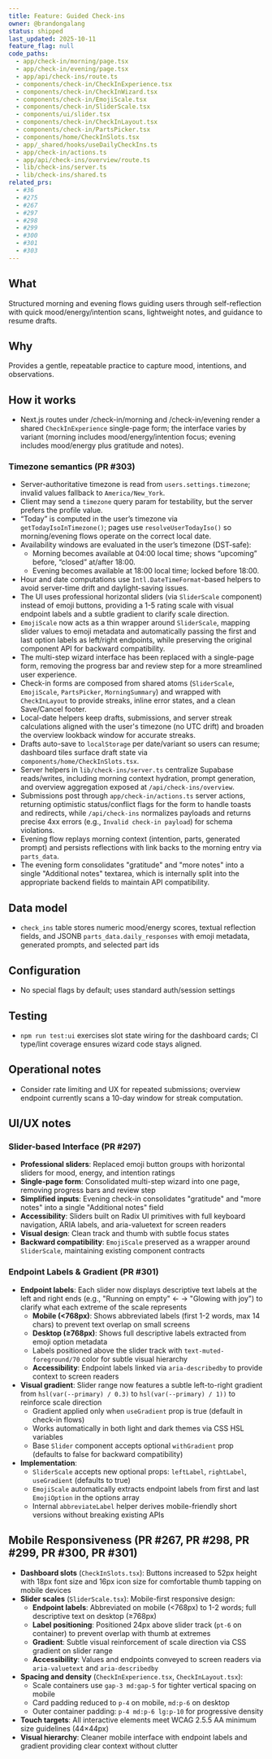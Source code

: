 ```yaml
---
title: Feature: Guided Check-ins
owner: @brandongalang
status: shipped
last_updated: 2025-10-11
feature_flag: null
code_paths:
  - app/check-in/morning/page.tsx
  - app/check-in/evening/page.tsx
  - app/api/check-ins/route.ts
  - components/check-in/CheckInExperience.tsx
  - components/check-in/CheckInWizard.tsx
  - components/check-in/EmojiScale.tsx
  - components/check-in/SliderScale.tsx
  - components/ui/slider.tsx
  - components/check-in/CheckInLayout.tsx
  - components/check-in/PartsPicker.tsx
  - components/home/CheckInSlots.tsx
  - app/_shared/hooks/useDailyCheckIns.ts
  - app/check-in/actions.ts
  - app/api/check-ins/overview/route.ts
  - lib/check-ins/server.ts
  - lib/check-ins/shared.ts
related_prs:
  - #36
  - #275
  - #267
  - #297
  - #298
  - #299
  - #300
  - #301
  - #303
---
```


## What
Structured morning and evening flows guiding users through self-reflection with quick mood/energy/intention scans, lightweight notes, and guidance to resume drafts.

## Why
Provides a gentle, repeatable practice to capture mood, intentions, and observations.

## How it works
- Next.js routes under /check-in/morning and /check-in/evening render a shared `CheckInExperience` single-page form; the interface varies by variant (morning includes mood/energy/intention focus; evening includes mood/energy plus gratitude and notes).

### Timezone semantics (PR #303)
- Server-authoritative timezone is read from `users.settings.timezone`; invalid values fallback to `America/New_York`.
- Client may send a `timezone` query param for testability, but the server prefers the profile value.
- “Today” is computed in the user’s timezone via `getTodayIsoInTimezone()`; pages use `resolveUserTodayIso()` so morning/evening flows operate on the correct local date.
- Availability windows are evaluated in the user’s timezone (DST-safe):
  - Morning becomes available at 04:00 local time; shows “upcoming” before, “closed” at/after 18:00.
  - Evening becomes available at 18:00 local time; locked before 18:00.
- Hour and date computations use `Intl.DateTimeFormat`-based helpers to avoid server-time drift and daylight-saving issues.
- The UI uses professional horizontal sliders (via `SliderScale` component) instead of emoji buttons, providing a 1-5 rating scale with visual endpoint labels and a subtle gradient to clarify scale direction.
- `EmojiScale` now acts as a thin wrapper around `SliderScale`, mapping slider values to emoji metadata and automatically passing the first and last option labels as left/right endpoints, while preserving the original component API for backward compatibility.
- The multi-step wizard interface has been replaced with a single-page form, removing the progress bar and review step for a more streamlined user experience.
- Check-in forms are composed from shared atoms (`SliderScale`, `EmojiScale`, `PartsPicker`, `MorningSummary`) and wrapped with `CheckInLayout` to provide streaks, inline error states, and a clean Save/Cancel footer.
- Local-date helpers keep drafts, submissions, and server streak calculations aligned with the user's timezone (no UTC drift) and broaden the overview lookback window for accurate streaks.
- Drafts auto-save to `localStorage` per date/variant so users can resume; dashboard tiles surface draft state via `components/home/CheckInSlots.tsx`.
- Server helpers in `lib/check-ins/server.ts` centralize Supabase reads/writes, including morning context hydration, prompt generation, and overview aggregation exposed at `/api/check-ins/overview`.
- Submissions post through `app/check-in/actions.ts` server actions, returning optimistic status/conflict flags for the form to handle toasts and redirects, while `/api/check-ins` normalizes payloads and returns precise 4xx errors (e.g., `Invalid check-in payload`) for schema violations.
- Evening flow replays morning context (intention, parts, generated prompt) and persists reflections with link backs to the morning entry via `parts_data`.
- The evening form consolidates "gratitude" and "more notes" into a single "Additional notes" textarea, which is internally split into the appropriate backend fields to maintain API compatibility.

## Data model
- `check_ins` table stores numeric mood/energy scores, textual reflection fields, and JSONB `parts_data.daily_responses` with emoji metadata, generated prompts, and selected part ids

## Configuration
- No special flags by default; uses standard auth/session settings

## Testing
- `npm run test:ui` exercises slot state wiring for the dashboard cards; CI type/lint coverage ensures wizard code stays aligned.

## Operational notes
- Consider rate limiting and UX for repeated submissions; overview endpoint currently scans a 10-day window for streak computation.

## UI/UX notes

### Slider-based Interface (PR #297)
- **Professional sliders**: Replaced emoji button groups with horizontal sliders for mood, energy, and intention ratings
- **Single-page form**: Consolidated multi-step wizard into one page, removing progress bars and review step
- **Simplified inputs**: Evening check-in consolidates "gratitude" and "more notes" into a single "Additional notes" field
- **Accessibility**: Sliders built on Radix UI primitives with full keyboard navigation, ARIA labels, and aria-valuetext for screen readers
- **Visual design**: Clean track and thumb with subtle focus states
- **Backward compatibility**: `EmojiScale` preserved as a wrapper around `SliderScale`, maintaining existing component contracts

### Endpoint Labels & Gradient (PR #301)
- **Endpoint labels**: Each slider now displays descriptive text labels at the left and right ends (e.g., "Running on empty" ← → "Glowing with joy") to clarify what each extreme of the scale represents
  - **Mobile (<768px)**: Shows abbreviated labels (first 1-2 words, max 14 chars) to prevent text overlap on small screens
  - **Desktop (≥768px)**: Shows full descriptive labels extracted from emoji option metadata
  - Labels positioned above the slider track with `text-muted-foreground/70` color for subtle visual hierarchy
  - **Accessibility**: Endpoint labels linked via `aria-describedby` to provide context to screen readers
- **Visual gradient**: Slider range now features a subtle left-to-right gradient from `hsl(var(--primary) / 0.3)` to `hsl(var(--primary) / 1))` to reinforce scale direction
  - Gradient applied only when `useGradient` prop is true (default in check-in flows)
  - Works automatically in both light and dark themes via CSS HSL variables
  - Base `Slider` component accepts optional `withGradient` prop (defaults to false for backward compatibility)
- **Implementation**: 
  - `SliderScale` accepts new optional props: `leftLabel`, `rightLabel`, `useGradient` (defaults to true)
  - `EmojiScale` automatically extracts endpoint labels from first and last `EmojiOption` in the options array
  - Internal `abbreviateLabel` helper derives mobile-friendly short versions without breaking existing APIs

## Mobile Responsiveness (PR #267, PR #298, PR #299, PR #300, PR #301)
- **Dashboard slots** (`CheckInSlots.tsx`): Buttons increased to 52px height with 18px font size and 16px icon size for comfortable thumb tapping on mobile devices
- **Slider scales** (`SliderScale.tsx`): Mobile-first responsive design:
  - **Endpoint labels**: Abbreviated on mobile (<768px) to 1-2 words; full descriptive text on desktop (≥768px)
  - **Label positioning**: Positioned 24px above slider track (`pt-6` on container) to prevent overlap with thumb at extremes
  - **Gradient**: Subtle visual reinforcement of scale direction via CSS gradient on slider range
  - **Accessibility**: Values and endpoints conveyed to screen readers via `aria-valuetext` and `aria-describedby`
- **Spacing and density** (`CheckInExperience.tsx`, `CheckInLayout.tsx`):
  - Scale containers use `gap-3 md:gap-5` for tighter vertical spacing on mobile
  - Card padding reduced to `p-4` on mobile, `md:p-6` on desktop
  - Outer container padding: `p-4 md:p-6 lg:p-10` for progressive density
- **Touch targets**: All interactive elements meet WCAG 2.5.5 AA minimum size guidelines (44×44px)
- **Visual hierarchy**: Cleaner mobile interface with endpoint labels and gradient providing clear context without clutter

